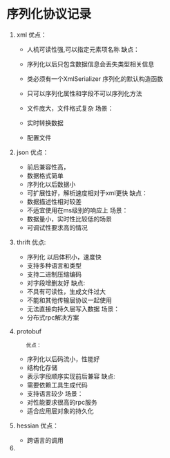 # 序列化协议记录

1. xml
   	优点：
     - 人机可读性强,可以指定元素项名称
       缺点：

     - 序列化以后只包含数据信息会丢失类型相关信息

     - 类必须有一个XmlSerializer 序列化的默认构造函数

     - 只可以序列化属性和字段不可以序列化方法

     - 文件庞大，文件格式复杂
       场景：

     - 实时转换数据

     - 配置文件

       

2. json
         优点：

   - 前后兼容性高，
   - 数据格式简单
   - 序列化以后数据小
   - 可扩展性好，解析速度相对于xml更快
     缺点：
   - 数据描述性相对较差
   - 不适宜使用在ms级别的响应上
     场景：
   - 数据量小，实时性比较低的场景
   - 可调试性要求高的情况

3. thrift
          优点:

   - 序列化 以后体积小，速度快
   - 支持多种语言和类型
   - 支持二进制压缩编码
   - 对字段增删友好
     缺点:
   - 不具有可读性，生成文件过大
   - 不能和其他传输层协议一起使用
   - 无法直接向持久层写入数据
     场景：
   - 分布式rpc解决方案

4. protobuf

          优点：

   - 序列化以后码流小，性能好
   - 结构化存储
   - 表示字段顺序实现前后兼容
     缺点:
   - 需要依赖工具生成代码
   - 支持语言较少
     场景：
   - 对性能要求很高的rpc服务
   - 适合应用层对象的持久化

5. hessian
         优点：

   - 跨语言的调用

6. 





